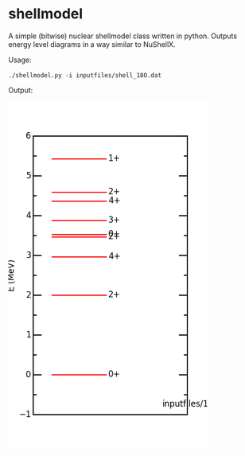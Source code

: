 # shellmodel
A simple (bitwise) nuclear shellmodel class written in python. Outputs energy level diagrams in a way similar to NuShellX.

Usage:
```
./shellmodel.py -i inputfiles/shell_18O.dat
```
Output:

![alt text](https://raw.githubusercontent.com/csullivan/shellmodel/master/outputfiles/shell_18O.png "Shellmodel energy level diagram for Oxygen 18")
